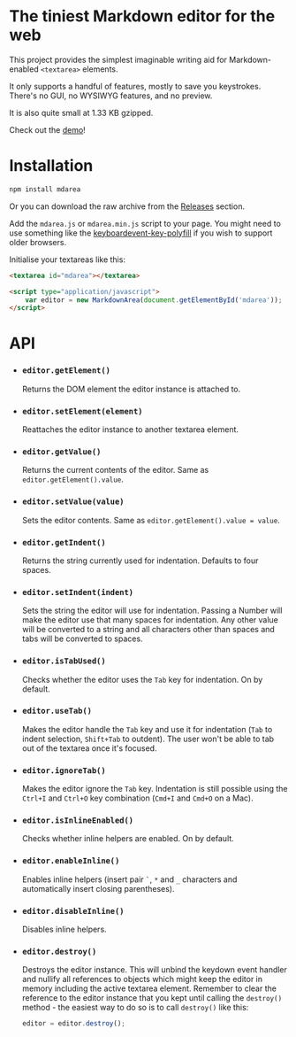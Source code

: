 # The tiniest Markdown editor for the web

This project provides the simplest imaginable writing aid
for Markdown-enabled `<textarea>` elements.

It only supports a handful of features, mostly to save you keystrokes.
There's no GUI, no WYSIWYG features, and no preview.

It is also quite small at 1.33 KB gzipped.

Check out the [demo]!

# Installation

```bash
npm install mdarea
```

Or you can download the raw archive from the [Releases] section.

Add the `mdarea.js` or `mdarea.min.js` script to your page. You might
need to use something like the [keyboardevent-key-polyfill] if you wish
to support older browsers.

Initialise your textareas like this:

```html
<textarea id="mdarea"></textarea>

<script type="application/javascript">
    var editor = new MarkdownArea(document.getElementById('mdarea'));
</script>

```

# API

 - ### `editor.getElement()`
   Returns the DOM element the editor instance is attached to.

 - ### `editor.setElement(element)`
   Reattaches the editor instance to another textarea element.

 - ### `editor.getValue()`
   Returns the current contents of the editor. Same as `editor.getElement().value`.

 - ### `editor.setValue(value)`
   Sets the editor contents. Same as `editor.getElement().value = value`.

 - ### `editor.getIndent()`
   Returns the string currently used for indentation. Defaults to four spaces.

 - ### `editor.setIndent(indent)`
   Sets the string the editor will use for indentation. Passing a Number
   will make the editor use that many spaces for indentation. Any other
   value will be converted to a string and all characters other than
   spaces and tabs will be converted to spaces.

 - ### `editor.isTabUsed()`
   Checks whether the editor uses the `Tab` key for indentation. On by default.

 - ### `editor.useTab()`
   Makes the editor handle the `Tab` key and use it for indentation (`Tab`
   to indent selection, `Shift+Tab` to outdent). The user won't be able
   to tab out of the textarea once it's focused.

 - ### `editor.ignoreTab()`
   Makes the editor ignore the `Tab` key. Indentation is still possible
   using the `Ctrl+I` and `Ctrl+O` key combination (`Cmd+I` and `Cmd+O`
   on a Mac).

 - ### `editor.isInlineEnabled()`
   Checks whether inline helpers are enabled. On by default.

 - ### `editor.enableInline()`
   Enables inline helpers (insert pair `` ` ``, `*` and `_` characters
   and automatically insert closing parentheses).

 - ### `editor.disableInline()`
   Disables inline helpers.

 - ### `editor.destroy()`
   Destroys the editor instance. This will unbind the keydown event handler
   and nullify all references to objects which might keep the editor
   in memory including the active textarea element. Remember to clear
   the reference to the editor instance that you kept until calling the
   `destroy()` method - the easiest way to do so is to call `destroy()`
   like this:
   ```javascript
   editor = editor.destroy();
   ```



[Releases]: https://github.com/jahudka/mdarea/releases
[demo]: https://jahudka.github.io/mdarea
[keyboardevent-key-polyfill]: https://github.com/cvan/keyboardevent-key-polyfill
